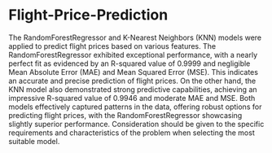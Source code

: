 # Flight-Price-Prediction

The RandomForestRegressor and K-Nearest Neighbors (KNN) models were applied to predict flight prices based on various features. The RandomForestRegressor exhibited exceptional performance, with a nearly perfect fit as evidenced by an R-squared value of 0.9999 and negligible Mean Absolute Error (MAE) and Mean Squared Error (MSE). This indicates an accurate and precise prediction of flight prices. On the other hand, the KNN model also demonstrated strong predictive capabilities, achieving an impressive R-squared value of 0.9946 and moderate MAE and MSE. Both models effectively captured patterns in the data, offering robust options for predicting flight prices, with the RandomForestRegressor showcasing slightly superior performance. Consideration should be given to the specific requirements and characteristics of the problem when selecting the most suitable model.
